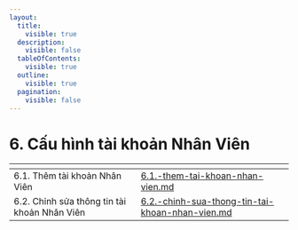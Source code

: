 ```yaml
---
layout:
  title:
    visible: true
  description:
    visible: false
  tableOfContents:
    visible: true
  outline:
    visible: true
  pagination:
    visible: false
---
```


# 6. Cấu hình tài khoản Nhân Viên

<table data-card-size="large" data-view="cards"><thead><tr><th></th><th data-hidden data-card-target data-type="content-ref"></th></tr></thead><tbody><tr><td>6.1. Thêm tài khoản Nhân Viên</td><td><a href="6.1.-them-tai-khoan-nhan-vien.md">6.1.-them-tai-khoan-nhan-vien.md</a></td></tr><tr><td>6.2. Chỉnh sửa thông tin tài khoản Nhân Viên</td><td><a href="6.2.-chinh-sua-thong-tin-tai-khoan-nhan-vien.md">6.2.-chinh-sua-thong-tin-tai-khoan-nhan-vien.md</a></td></tr></tbody></table>
